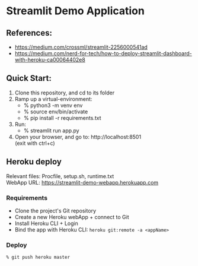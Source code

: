 # Streamlit Demo Application
     
## References:     
- https://medium.com/crossml/streamlit-2256000541ad      
- https://medium.com/nerd-for-tech/how-to-deploy-streamlit-dashboard-with-heroku-ca00064402e8      
     
## Quick Start:     
1. Clone this repository, and cd to its folder     
2. Ramp up a virtual-environment:     
   - % python3 -m venv env     
   - % source env/bin/activate     
   - % pip install -r requirements.txt     
3. Run:     
   - % streamlit run app.py     
4. Open your browser, and go to: http://localhost:8501     
   (exit with ctrl+c)
    
## Heroku deploy   
Relevant files:   Procfile, setup.sh, runtime.txt     
WebApp URL:  https://streamlit-demo-webapp.herokuapp.com     
     
### Requirements     
- Clone the project's Git repository
- Create a new Heroku webApp + connect to Git
- Install Heroku CLI + Login
- Bind the app with Heroku CLI:
```heroku git:remote -a <appName>```

### Deploy
```
% git push heroku master
```
